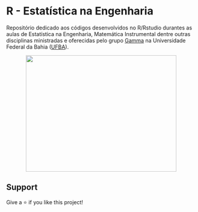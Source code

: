# R - Estatística na Engenharia

Repositório dedicado aos códigos desenvolvidos no R/Rstudio durantes as aulas de Estatística na Engenharia, Matemática Instrumental dentre outras disciplinas ministradas e oferecidas pelo grupo <a href="http://www.gamma.ufba.br/">Gamma</a> na Universidade Federal da Bahia (<a href="http://www.eng.ufba.br/">UFBA</a>).

<p align="center">
  <img width="400" height="310" src="https://www.business-science.io/assets/2020-10-15-must-know-tidyverse-features/tidyverse-icons.png">
</p>


## Support
Give a ⭐️ if you like this project!

